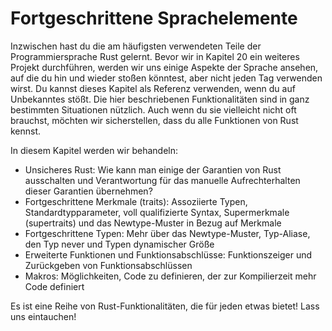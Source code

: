 # Fortgeschrittene Sprachelemente

Inzwischen hast du die am häufigsten verwendeten Teile der Programmiersprache
Rust gelernt. Bevor wir in Kapitel 20 ein weiteres Projekt durchführen, werden
wir uns einige Aspekte der Sprache ansehen, auf die du hin und wieder stoßen
könntest, aber nicht jeden Tag verwenden wirst. Du kannst dieses Kapitel als
Referenz verwenden, wenn du auf Unbekanntes stößt. Die hier beschriebenen
Funktionalitäten sind in ganz bestimmten Situationen nützlich. Auch wenn du sie
vielleicht nicht oft brauchst, möchten wir sicherstellen, dass du alle
Funktionen von Rust kennst. 

In diesem Kapitel werden wir behandeln:

- Unsicheres Rust: Wie kann man einige der Garantien von Rust ausschalten und
  Verantwortung für das manuelle Aufrechterhalten dieser Garantien übernehmen?
- Fortgeschrittene Merkmale (traits): Assoziierte Typen, Standardtypparameter,
  voll qualifizierte Syntax, Supermerkmale (supertraits) und das Newtype-Muster
  in Bezug auf Merkmale
- Fortgeschrittene Typen: Mehr über das Newtype-Muster, Typ-Aliase, den Typ
  never und Typen dynamischer Größe
- Erweiterte Funktionen und Funktionsabschlüsse: Funktionszeiger und
  Zurückgeben von Funktionsabschlüssen
- Makros: Möglichkeiten, Code zu definieren, der zur Kompilierzeit mehr Code
  definiert

Es ist eine Reihe von Rust-Funktionalitäten, die für jeden etwas bietet! Lass
uns eintauchen!
